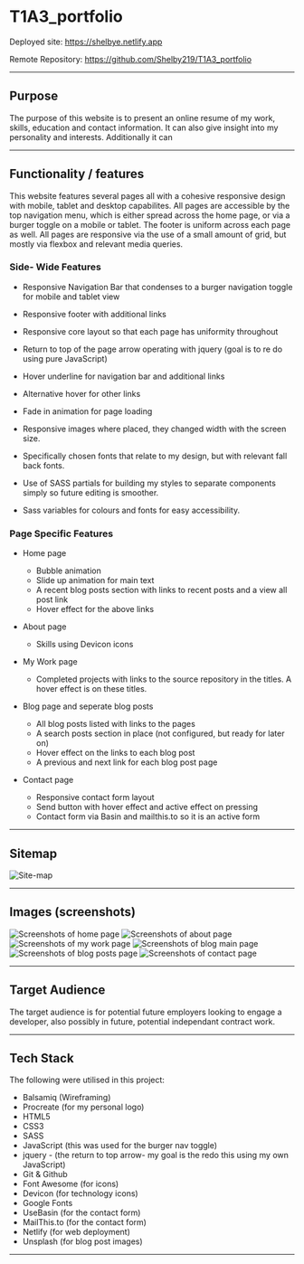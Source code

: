 # T1A3_portfolio

Deployed site: https://shelbye.netlify.app

Remote Repository: https://github.com/Shelby219/T1A3_portfolio

------

## Purpose

The purpose of this website is to present an online resume of my work, skills, education and contact information. It can also give insight into my personality and interests. Additionally it can 

------

## Functionality / features

This website features several pages all with a cohesive responsive design with mobile, tablet and desktop capabilites. All pages are accessible by the top navigation menu, which is either spread across the home page, or via a burger toggle on a mobile or tablet. The footer is uniform across each page as well. All pages are responsive via the use of a small amount of grid, but mostly via flexbox and relevant media queries.

### Side- Wide Features

- Responsive Navigation Bar that condenses to a burger navigation toggle for mobile and tablet view

- Responsive footer with additional links

- Responsive core layout so that each page has uniformity throughout

- Return to top of the page arrow operating with jquery (goal is to re do using pure JavaScript)

- Hover underline for navigation bar and additional links

- Alternative hover for other links

- Fade in animation for page loading

- Responsive images where placed, they changed width with the screen size.

- Specifically chosen fonts that relate to my design, but with relevant fall back fonts.

- Use of SASS partials for building my styles to separate components simply so future editing is smoother.

- Sass variables for colours and fonts for easy accessibility.

### Page Specific Features

- Home page

    - Bubble animation 
    - Slide up animation for main text
    - A recent blog posts section with links to recent posts and a view all post link
    - Hover effect for the above links

- About page

    - Skills using Devicon icons

- My Work page

    - Completed projects with links to the source repository in the titles. A hover effect is on these titles.

- Blog page and seperate blog posts

    - All blog posts listed with links to the pages
    - A search posts section in place (not configured, but ready for later on)
    - Hover effect on the links to each blog post
    - A previous and next link for each blog post page


- Contact page

    - Responsive contact form layout 
    - Send button with hover effect and active effect on pressing
    - Contact form via Basin and mailthis.to so it is an active form

------
## Sitemap

![Site-map](./docs/sitemap.png)

------

## Images (screenshots)

![Screenshots of home page](./docs/Screen-shots-readme/Screen-shot-1.png)
![Screenshots of about page](./docs/Screen-shots-readme/Screen-shot-2.png)
![Screenshots of my work page](./docs/Screen-shots-readme/Screen-shot-3.png)
![Screenshots of blog main page](./docs/Screen-shots-readme/Screen-shot-4.png)
![Screenshots of blog posts page](./docs/Screen-shots-readme/Screen-shot-5.png)
![Screenshots of contact page](./docs/Screen-shots-readme/Screen-shot-6.png)

------

## Target Audience

The target audience is for potential future employers looking to engage a developer, also possibly in future, potential independant contract work.

------

## Tech Stack

The following were utilised in this project:
- Balsamiq (Wireframing)
- Procreate (for my personal logo)
- HTML5
- CSS3
- SASS
- JavaScript (this was used for the burger nav toggle)
- jquery - (the return to top arrow- my goal is the redo this using my own JavaScript)
- Git & Github
- Font Awesome (for icons)
- Devicon (for technology icons)
- Google Fonts
- UseBasin (for the contact form)
- MailThis.to (for the contact form)
- Netlify (for web deployment)
- Unsplash (for blog post images)

------